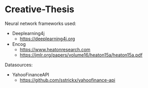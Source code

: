 # Creative-Thesis

Neural network frameworks used:
- Deeplearning4j
  - https://deeplearning4j.org
- Encog
  - https://www.heatonresearch.com
  - https://jmlr.org/papers/volume16/heaton15a/heaton15a.pdf

Datasources:
- YahooFinanceAPI
  - https://github.com/sstrickx/yahoofinance-api
